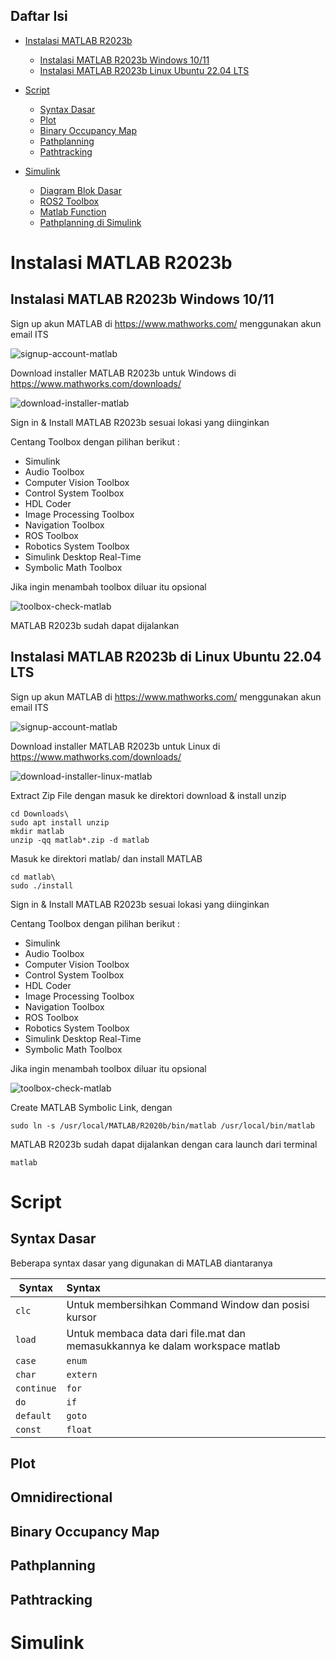 ## Daftar Isi

- [Instalasi MATLAB R2023b](#instalasi-matlab)
    + [Instalasi MATLAB R2023b Windows 10/11](#instalasi-matlab-windows)
    + [Instalasi MATLAB R2023b Linux Ubuntu 22.04 LTS](#instlasi-matlab-linux)

- [Script](#pengenalan-script)
    + [Syntax Dasar](#syntax-dasar)
    + [Plot](#plot)
    + [Binary Occupancy Map](#binary-occupancy-map)
    + [Pathplanning](#pathplanning)
    + [Pathtracking](#pathtracking)

- [Simulink](#simulink)
    + [Diagram Blok Dasar](#diagram-blok-dasar)
    + [ROS2 Toolbox](#ros2-toolbox)
    + [Matlab Function](matlab-function)
    + [Pathplanning di Simulink](#pathplanning-di-simulink)

# Instalasi MATLAB R2023b

## Instalasi MATLAB R2023b Windows 10/11

Sign up akun MATLAB di https://www.mathworks.com/ menggunakan akun email ITS

![signup-account-matlab](https://github.com/BanyubramantaITS/Modul_Oprec_Crew7/blob/main/MATLAB/images/1-1.png)

Download installer MATLAB R2023b untuk Windows di https://www.mathworks.com/downloads/

![download-installer-matlab](https://github.com/BanyubramantaITS/Modul_Oprec_Crew7/blob/main/MATLAB/images/1-2.png)

Sign in & Install MATLAB R2023b sesuai lokasi yang diinginkan

Centang Toolbox dengan pilihan berikut :
- Simulink
- Audio Toolbox
- Computer Vision Toolbox
- Control System Toolbox
- HDL Coder
- Image Processing Toolbox
- Navigation Toolbox
- ROS Toolbox
- Robotics System Toolbox
- Simulink Desktop Real-Time
- Symbolic Math Toolbox

Jika ingin menambah toolbox diluar itu opsional

![toolbox-check-matlab](https://github.com/BanyubramantaITS/Modul_Oprec_Crew7/blob/main/MATLAB/images/1-3.jpg)

MATLAB R2023b sudah dapat dijalankan

## Instalasi MATLAB R2023b di Linux Ubuntu 22.04 LTS

Sign up akun MATLAB di https://www.mathworks.com/ menggunakan akun email ITS

![signup-account-matlab](https://github.com/BanyubramantaITS/Modul_Oprec_Crew7/blob/main/MATLAB/images/1-1.png)

Download installer MATLAB R2023b untuk Linux di https://www.mathworks.com/downloads/

![download-installer-linux-matlab](https://github.com/BanyubramantaITS/Modul_Oprec_Crew7/blob/main/MATLAB/images/1-4.png)

Extract Zip File dengan masuk ke direktori download & install unzip

```
cd Downloads\
sudo apt install unzip
mkdir matlab
unzip -qq matlab*.zip -d matlab
```

Masuk ke direktori matlab/ dan install MATLAB
```
cd matlab\
sudo ./install
```

Sign in & Install MATLAB R2023b sesuai lokasi yang diinginkan

Centang Toolbox dengan pilihan berikut :
- Simulink
- Audio Toolbox
- Computer Vision Toolbox
- Control System Toolbox
- HDL Coder
- Image Processing Toolbox
- Navigation Toolbox
- ROS Toolbox
- Robotics System Toolbox
- Simulink Desktop Real-Time
- Symbolic Math Toolbox

Jika ingin menambah toolbox diluar itu opsional

![toolbox-check-matlab](https://github.com/BanyubramantaITS/Modul_Oprec_Crew7/blob/main/MATLAB/images/1-3.jpg)

Create MATLAB Symbolic Link, dengan
```
sudo ln -s /usr/local/MATLAB/R2020b/bin/matlab /usr/local/bin/matlab
```

MATLAB R2023b sudah dapat dijalankan dengan cara launch dari terminal
```
matlab
```

# Script

## Syntax Dasar

Beberapa syntax dasar yang digunakan di MATLAB diantaranya

|     Syntax      |                         Syntax                          |
|-----------------|:--------------------------------------------------------|
| `clc`          | Untuk membersihkan Command Window dan posisi kursor      |
| `load`         | Untuk membaca data dari file.mat dan memasukkannya ke dalam workspace matlab      |
| `case`          | `enum`      |
| `char`          | `extern`    |
| `continue`      | `for`       |
| `do`            | `if`        |
| `default`       | `goto`      |
| `const`         | `float`     |
## Plot
## Omnidirectional
## Binary Occupancy Map
## Pathplanning
## Pathtracking


# Simulink